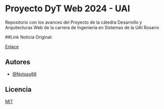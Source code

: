 
# Proyecto DyT Web 2024 - UAI

Repositorio con los avances del Proyecto de la cátedra Desarrollo y Arquitecturas Web de la carrera de Ingeniería en Sistemas de la UAI Rosario


##Link Noticia Original:

[Enlace](https://www.muyinteresante.com/mascotas/60093.html)

## Autores

- [@Notsag88](https://github.com/Notsag88)


## Licencia

[MIT](https://choosealicense.com/licenses/mit/)

